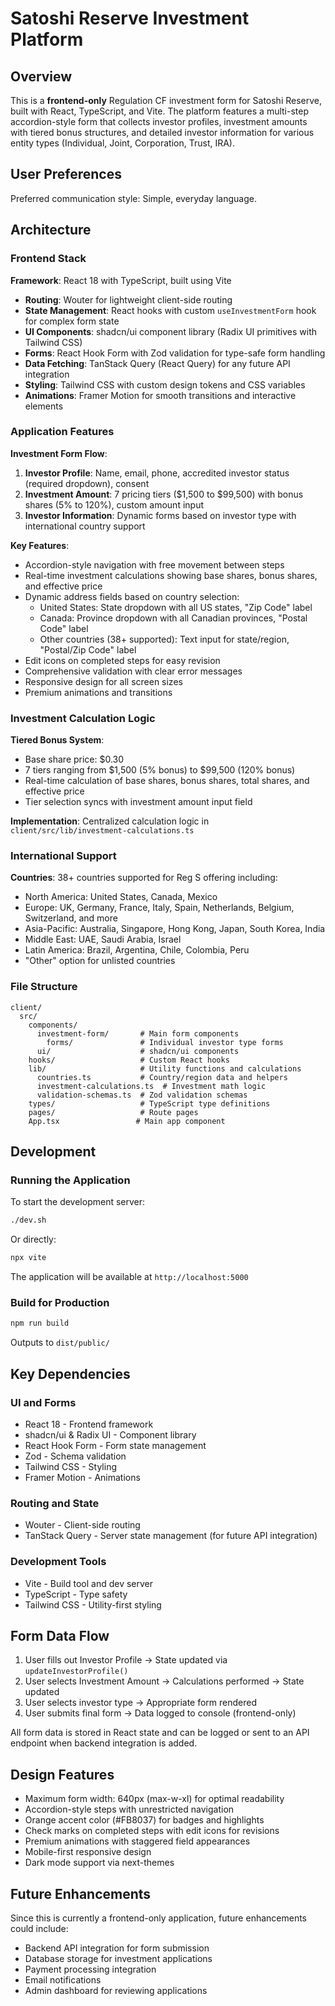 # Satoshi Reserve Investment Platform

## Overview

This is a **frontend-only** Regulation CF investment form for Satoshi Reserve, built with React, TypeScript, and Vite. The platform features a multi-step accordion-style form that collects investor profiles, investment amounts with tiered bonus structures, and detailed investor information for various entity types (Individual, Joint, Corporation, Trust, IRA).

## User Preferences

Preferred communication style: Simple, everyday language.

## Architecture

### Frontend Stack

**Framework**: React 18 with TypeScript, built using Vite
- **Routing**: Wouter for lightweight client-side routing
- **State Management**: React hooks with custom `useInvestmentForm` hook for complex form state
- **UI Components**: shadcn/ui component library (Radix UI primitives with Tailwind CSS)
- **Forms**: React Hook Form with Zod validation for type-safe form handling
- **Data Fetching**: TanStack Query (React Query) for any future API integration
- **Styling**: Tailwind CSS with custom design tokens and CSS variables
- **Animations**: Framer Motion for smooth transitions and interactive elements

### Application Features

**Investment Form Flow**:
1. **Investor Profile**: Name, email, phone, accredited investor status (required dropdown), consent
2. **Investment Amount**: 7 pricing tiers ($1,500 to $99,500) with bonus shares (5% to 120%), custom amount input
3. **Investor Information**: Dynamic forms based on investor type with international country support

**Key Features**:
- Accordion-style navigation with free movement between steps
- Real-time investment calculations showing base shares, bonus shares, and effective price
- Dynamic address fields based on country selection:
  - United States: State dropdown with all US states, "Zip Code" label
  - Canada: Province dropdown with all Canadian provinces, "Postal Code" label
  - Other countries (38+ supported): Text input for state/region, "Postal/Zip Code" label
- Edit icons on completed steps for easy revision
- Comprehensive validation with clear error messages
- Responsive design for all screen sizes
- Premium animations and transitions

### Investment Calculation Logic

**Tiered Bonus System**: 
- Base share price: $0.30
- 7 tiers ranging from $1,500 (5% bonus) to $99,500 (120% bonus)
- Real-time calculation of base shares, bonus shares, total shares, and effective price
- Tier selection syncs with investment amount input field

**Implementation**: Centralized calculation logic in `client/src/lib/investment-calculations.ts`

### International Support

**Countries**: 38+ countries supported for Reg S offering including:
- North America: United States, Canada, Mexico
- Europe: UK, Germany, France, Italy, Spain, Netherlands, Belgium, Switzerland, and more
- Asia-Pacific: Australia, Singapore, Hong Kong, Japan, South Korea, India
- Middle East: UAE, Saudi Arabia, Israel
- Latin America: Brazil, Argentina, Chile, Colombia, Peru
- "Other" option for unlisted countries

### File Structure

```
client/
  src/
    components/
      investment-form/       # Main form components
        forms/               # Individual investor type forms
      ui/                    # shadcn/ui components
    hooks/                   # Custom React hooks
    lib/                     # Utility functions and calculations
      countries.ts           # Country/region data and helpers
      investment-calculations.ts  # Investment math logic
      validation-schemas.ts  # Zod validation schemas
    types/                   # TypeScript type definitions
    pages/                   # Route pages
    App.tsx                 # Main app component
```

## Development

### Running the Application

To start the development server:
```bash
./dev.sh
```

Or directly:
```bash
npx vite
```

The application will be available at `http://localhost:5000`

### Build for Production

```bash
npm run build
```

Outputs to `dist/public/`

## Key Dependencies

### UI and Forms
- React 18 - Frontend framework
- shadcn/ui & Radix UI - Component library
- React Hook Form - Form state management
- Zod - Schema validation
- Tailwind CSS - Styling
- Framer Motion - Animations

### Routing and State
- Wouter - Client-side routing
- TanStack Query - Server state management (for future API integration)

### Development Tools
- Vite - Build tool and dev server
- TypeScript - Type safety
- Tailwind CSS - Utility-first styling

## Form Data Flow

1. User fills out Investor Profile → State updated via `updateInvestorProfile()`
2. User selects Investment Amount → Calculations performed → State updated
3. User selects investor type → Appropriate form rendered
4. User submits final form → Data logged to console (frontend-only)

All form data is stored in React state and can be logged or sent to an API endpoint when backend integration is added.

## Design Features

- Maximum form width: 640px (max-w-xl) for optimal readability
- Accordion-style steps with unrestricted navigation
- Orange accent color (#FB8037) for badges and highlights
- Check marks on completed steps with edit icons for revisions
- Premium animations with staggered field appearances
- Mobile-first responsive design
- Dark mode support via next-themes

## Future Enhancements

Since this is currently a frontend-only application, future enhancements could include:
- Backend API integration for form submission
- Database storage for investment applications
- Payment processing integration
- Email notifications
- Admin dashboard for reviewing applications
